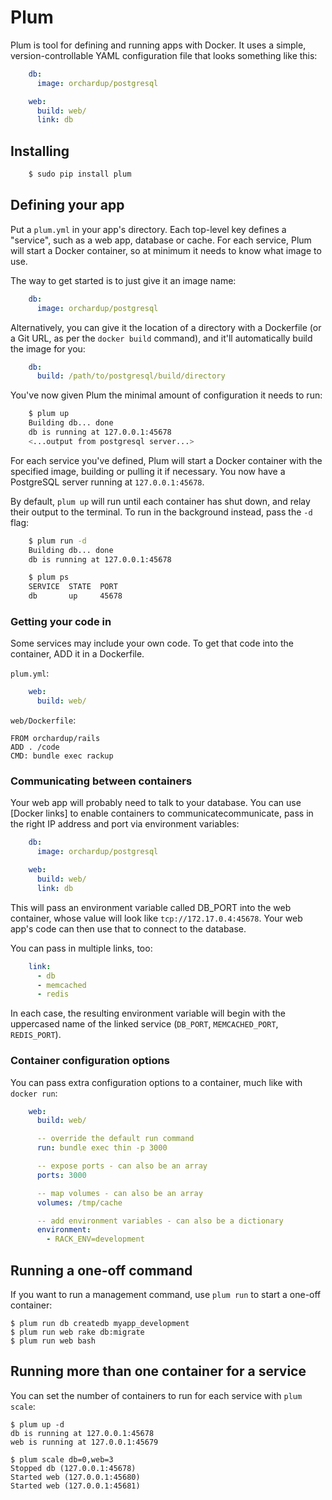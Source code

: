 Plum
====

Plum is tool for defining and running apps with Docker. It uses a simple, version-controllable YAML configuration file that looks something like this:

```yaml
    db:
      image: orchardup/postgresql

    web:
      build: web/
      link: db
```

Installing
----------

```bash
    $ sudo pip install plum
```

Defining your app
-----------------

Put a `plum.yml` in your app's directory. Each top-level key defines a "service", such as a web app, database or cache. For each service, Plum will start a Docker container, so at minimum it needs to know what image to use.

The way to get started is to just give it an image name:

```yaml
    db:
      image: orchardup/postgresql
```

Alternatively, you can give it the location of a directory with a Dockerfile (or a Git URL, as per the `docker build` command), and it'll automatically build the image for you:

```yaml
    db:
      build: /path/to/postgresql/build/directory
```

You've now given Plum the minimal amount of configuration it needs to run:

```bash
    $ plum up
    Building db... done
    db is running at 127.0.0.1:45678
    <...output from postgresql server...>
```

For each service you've defined, Plum will start a Docker container with the specified image, building or pulling it if necessary. You now have a PostgreSQL server running at `127.0.0.1:45678`.

By default, `plum up` will run until each container has shut down, and relay their output to the terminal. To run in the background instead, pass the `-d` flag:

```bash
    $ plum run -d
    Building db... done
    db is running at 127.0.0.1:45678

    $ plum ps
    SERVICE  STATE  PORT
    db       up     45678
```


### Getting your code in

Some services may include your own code. To get that code into the container, ADD it in a Dockerfile.

`plum.yml`:

```yaml
    web:
      build: web/
```

`web/Dockerfile`:

    FROM orchardup/rails
    ADD . /code
    CMD: bundle exec rackup


### Communicating between containers

Your web app will probably need to talk to your database. You can use [Docker links] to enable containers to communicatecommunicate, pass in the right IP address and port via environment variables:

```yaml
    db:
      image: orchardup/postgresql

    web:
      build: web/
      link: db
```

This will pass an environment variable called DB_PORT into the web container, whose value will look like `tcp://172.17.0.4:45678`. Your web app's code can then use that to connect to the database.

You can pass in multiple links, too:

```yaml
    link:
      - db
      - memcached
      - redis
```


In each case, the resulting environment variable will begin with the uppercased name of the linked service (`DB_PORT`, `MEMCACHED_PORT`, `REDIS_PORT`).


### Container configuration options

You can pass extra configuration options to a container, much like with `docker run`:

```yaml
    web:
      build: web/

      -- override the default run command
      run: bundle exec thin -p 3000

      -- expose ports - can also be an array
      ports: 3000

      -- map volumes - can also be an array
      volumes: /tmp/cache

      -- add environment variables - can also be a dictionary
      environment:
        - RACK_ENV=development
```


Running a one-off command
-------------------------

If you want to run a management command, use `plum run` to start a one-off container:

    $ plum run db createdb myapp_development
    $ plum run web rake db:migrate
    $ plum run web bash


Running more than one container for a service
---------------------------------------------

You can set the number of containers to run for each service with `plum scale`:

    $ plum up -d
    db is running at 127.0.0.1:45678
    web is running at 127.0.0.1:45679

    $ plum scale db=0,web=3
    Stopped db (127.0.0.1:45678)
    Started web (127.0.0.1:45680)
    Started web (127.0.0.1:45681)




